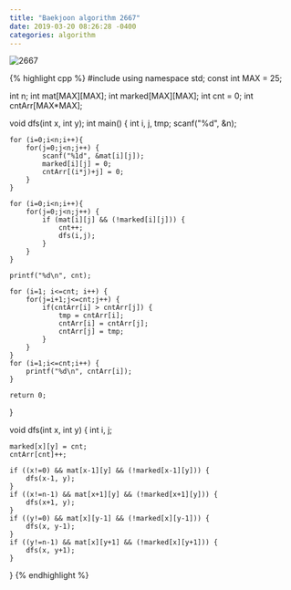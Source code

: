 ```yaml
---
title: "Baekjoon algorithm 2667"
date: 2019-03-20 08:26:28 -0400
categories: algorithm
---
```



![2667](https://user-images.githubusercontent.com/49894861/64417205-9d76db80-d0d3-11e9-8507-b9ba9695216a.png)




{% highlight cpp %}
#include <cstdio>
using namespace std;
const int MAX = 25;

int n;
int mat[MAX][MAX];
int marked[MAX][MAX];
int cnt = 0;
int cntArr[MAX*MAX];

void dfs(int x, int y);
int main() {
	int i, j, tmp;
	scanf("%d", &n);
	
	for (i=0;i<n;i++){
		for(j=0;j<n;j++) {
			scanf("%1d", &mat[i][j]);
			marked[i][j] = 0;
			cntArr[(i*j)+j] = 0;
		}
	}
	
	for (i=0;i<n;i++){
		for(j=0;j<n;j++) {
			if (mat[i][j] && (!marked[i][j])) {
				cnt++;
				dfs(i,j);
			}
		}
	}
	
	printf("%d\n", cnt);
	
	for (i=1; i<=cnt; i++) {
		for(j=i+1;j<=cnt;j++) {
			if(cntArr[i] > cntArr[j]) {
				tmp = cntArr[i];
				cntArr[i] = cntArr[j];
				cntArr[j] = tmp;
			}
		}
	}
	for (i=1;i<=cnt;i++) {
		printf("%d\n", cntArr[i]);
	}
	
	return 0;
}

void dfs(int x, int y) {
	int i, j;
	
	marked[x][y] = cnt;
	cntArr[cnt]++;
	
	if ((x!=0) && mat[x-1][y] && (!marked[x-1][y])) {
		dfs(x-1, y);
	}
	if ((x!=n-1) && mat[x+1][y] && (!marked[x+1][y])) {
		dfs(x+1, y);
	}
	if ((y!=0) && mat[x][y-1] && (!marked[x][y-1])) {
		dfs(x, y-1);
	}
	if ((y!=n-1) && mat[x][y+1] && (!marked[x][y+1])) {
		dfs(x, y+1);
	}
}
{% endhighlight %}
